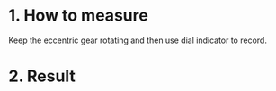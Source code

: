 # 1. How to measure

Keep the eccentric gear rotating and then use dial indicator to record.


# 2. Result
